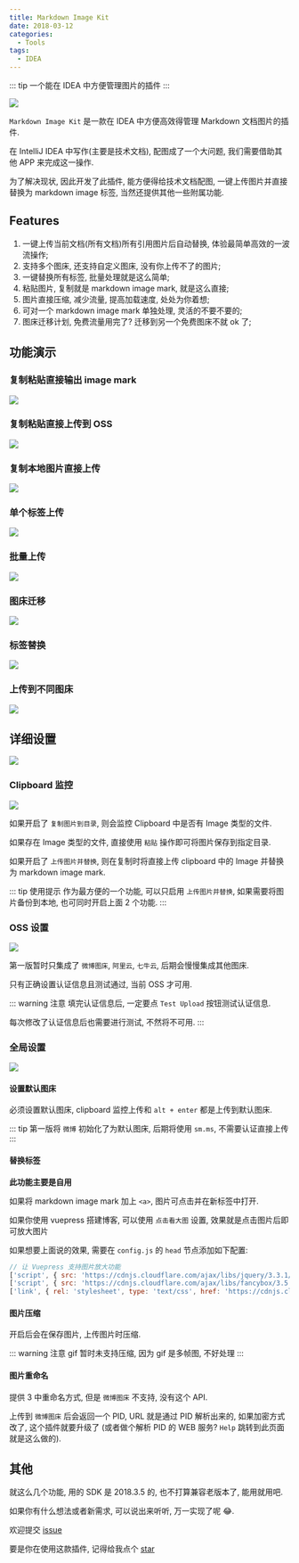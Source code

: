 ```yaml
---
title: Markdown Image Kit
date: 2018-03-12
categories:
  - Tools
tags: 
  - IDEA
---
```


::: tip
一个能在 IDEA 中方便管理图片的插件
:::

<!-- more -->

![](https://dong4j-imgs.oss-cn-hangzhou.aliyuncs.com/oDE4Cl.png)

`Markdown Image Kit` 是一款在 IDEA 中方便高效得管理 Markdown 文档图片的插件. 

在 IntelliJ IDEA 中写作(主要是技术文档), 配图成了一个大问题, 我们需要借助其他 APP 来完成这一操作.

为了解决现状, 因此开发了此插件, 能方便得给技术文档配图, 一键上传图片并直接替换为 markdown image 标签, 当然还提供其他一些附属功能.

## Features

1. 一键上传当前文档(所有文档)所有引用图片后自动替换, 体验最简单高效的一波流操作;
2. 支持多个图床, 还支持自定义图床, 没有你上传不了的图片;
3. 一键替换所有标签, 批量处理就是这么简单;
4. 粘贴图片, 复制就是 markdown image mark, 就是这么直接;
5. 图片直接压缩, 减少流量, 提高加载速度, 处处为你着想;
6. 可对一个 markdown image mark 单独处理, 灵活的不要不要的;
7. 图床迁移计划, 免费流量用完了? 迁移到另一个免费图床不就 ok 了;

## 功能演示

### 复制粘贴直接输出 image mark

![](https://dong4j-imgs.oss-cn-hangzhou.aliyuncs.com/save-image.gif)

### 复制粘贴直接上传到 OSS

![](https://dong4j-imgs.oss-cn-hangzhou.aliyuncs.com/paste-upload.gif)

### 复制本地图片直接上传

![](https://dong4j-imgs.oss-cn-hangzhou.aliyuncs.com/local-image-upload.gif)

### 单个标签上传

![](https://dong4j-imgs.oss-cn-hangzhou.aliyuncs.com/single-upload.gif)

### 批量上传

![](https://dong4j-imgs.oss-cn-hangzhou.aliyuncs.com/multi-upload.gif)

### 图床迁移

![](https://ws4.sinaimg.cn/large/eca7e314gy1g1k4n0baxyg212s0mqdp3.gif)

### 标签替换

![](https://ws2.sinaimg.cn/large/eca7e314gy1g1k4onvf0yg212s0mqdr0.gif)

### 上传到不同图床

![](https://ws1.sinaimg.cn/large/eca7e314gy1g1k4uynr3lg212s0mq4qp.gif)

## 详细设置

![](https://dong4j-imgs.oss-cn-hangzhou.aliyuncs.com/6PRHrK.png)

### Clipboard 监控

![](https://dong4j-imgs.oss-cn-hangzhou.aliyuncs.com/1mY3we.png)

如果开启了 `复制图片到目录`, 则会监控 Clipboard 中是否有 Image 类型的文件.

如果存在 Image 类型的文件, 直接使用 `粘贴` 操作即可将图片保存到指定目录.

如果开启了 `上传图片并替换`, 则在复制时将直接上传 clipboard 中的 Image 并替换为 markdown image mark.

::: tip 使用提示
作为最方便的一个功能, 可以只启用 `上传图片并替换`, 如果需要将图片备份到本地, 也可同时开启上面 2 个功能.
:::

### OSS 设置

![](https://dong4j-imgs.oss-cn-hangzhou.aliyuncs.com/S5pISR.png)

第一版暂时只集成了 `微博图床`, `阿里云`, `七牛云`, 后期会慢慢集成其他图床.

只有正确设置认证信息且测试通过, 当前 OSS 才可用.

::: warning 注意
填完认证信息后, 一定要点 `Test Upload` 按钮测试认证信息.

每次修改了认证信息后也需要进行测试, 不然将不可用.
:::

### 全局设置

![](https://dong4j-imgs.oss-cn-hangzhou.aliyuncs.com/6bqMQc.png)

#### 设置默认图床

必须设置默认图床, clipboard 监控上传和 `alt + enter` 都是上传到默认图床.

::: tip 
第一版将 `微博` 初始化了为默认图床, 后期将使用 `sm.ms`, 不需要认证直接上传 
:::

#### 替换标签

**此功能主要是自用**

如果将 markdown image mark 加上 `<a>`, 图片可点击并在新标签中打开.

如果你使用 vuepress 搭建博客, 可以使用 `点击看大图` 设置, 效果就是点击图片后即可放大图片

如果想要上面说的效果, 需要在 `config.js` 的 `head` 节点添加如下配置:

```javascript
// 让 Vuepress 支持图片放大功能
['script', { src: 'https://cdnjs.cloudflare.com/ajax/libs/jquery/3.3.1/jquery.slim.min.js' }],
['script', { src: 'https://cdnjs.cloudflare.com/ajax/libs/fancybox/3.5.2/jquery.fancybox.min.js' }],
['link', { rel: 'stylesheet', type: 'text/css', href: 'https://cdnjs.cloudflare.com/ajax/libs/fancybox/3.5.2/jquery.fancybox.min.css' }]
```

#### 图片压缩

开启后会在保存图片, 上传图片时压缩.

::: warning 注意
gif 暂时未支持压缩, 因为 gif 是多帧图, 不好处理
:::

#### 图片重命名

提供 3 中重命名方式, 但是 `微博图床` 不支持, 没有这个 API.

上传到 `微博图床` 后会返回一个 PID, URL 就是通过 PID 解析出来的,
如果加密方式改了, 这个插件就要升级了 (或者做个解析 PID 的 WEB 服务? `Help` 跳转到此页面就是这么做的).

## 其他

就这么几个功能, 用的 SDK 是 2018.3.5 的, 也不打算兼容老版本了, 能用就用吧.

如果你有什么想法或者新需求, 可以说出来听听, 万一实现了呢 😂.

欢迎提交 [issue](https://github.com/dong4j/markdown-image-kit/issues)

要是你在使用这款插件, 记得给我点个 [star](https://github.com/dong4j/markdown-image-kit)
